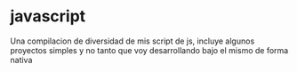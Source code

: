 # javascript
Una compilacion de diversidad de mis script de js, incluye algunos proyectos simples y no tanto que voy desarrollando bajo el mismo de forma nativa
